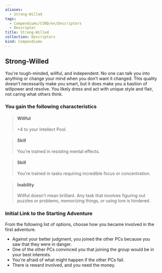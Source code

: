 ```yaml
---
aliases:
  - Strong-Willed
tags:
  - Compendiums/CSRD/en/Descriptors
  - Descriptor
title: Strong-Willed
collection: Descriptors
kind: Compendiums
---
```

## Strong-Willed  
You're tough-minded, willful, and independent. No one can talk you into anything or change your mind when you don't want it changed. This quality doesn't necessarily make you smart, but it does make you a bastion of willpower and resolve. You likely dress and act with unique style and flair, not caring what others think.
### You gain the following characteristics  
> #### Willful
> +4 to your Intellect Pool.  

> #### Skill
> You're trained in resisting mental effects.  

> #### Skill
> You're trained in tasks requiring incredible focus or concentration.  

> #### Inability
> Willful doesn't mean brilliant. Any task that involves figuring out puzzles or problems, memorizing things, or using lore is hindered.  

### Initial Link to the Starting Adventure  
From the following list of options, choose how you became involved in the first adventure.  
- Against your better judgment, you joined the other PCs because you saw that they were in danger.  
- One of the other PCs convinced you that joining the group would be in your best interests.  
- You're afraid of what might happen if the other PCs fail.  
- There is reward involved, and you need the money.  
